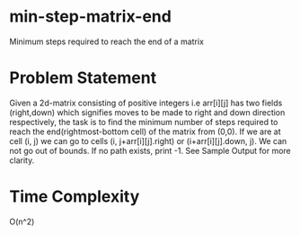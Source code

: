 # min-step-matrix-end
Minimum steps required to reach the end of a matrix

# Problem Statement

Given a 2d-matrix consisting of positive integers i.e arr[i][j] has two fields (right,down) which signifies moves to be made to right and down direction respectively, the task is to find the minimum number of steps required to reach the end(rightmost-bottom cell) of the matrix from (0,0). If we are at cell (i, j) we can go to cells (i, j+arr[i][j].right) or (i+arr[i][j].down, j). We can not go out of bounds. If no path exists, print -1. See Sample Output for more clarity.

# Time Complexity

O(n^2)

